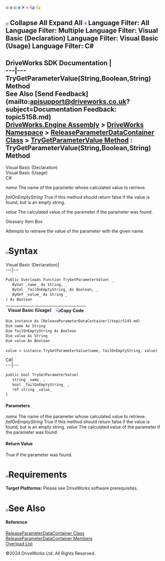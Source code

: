 ![](dotnetimages/collapse.gif) ![](dotnetimages/expand.gif) ![](dotnetimages/collapse.gif) ![](dotnetimages/expand.gif) ![](dotnetimages/drpdown.gif) ![](dotnetimages/drpdown_orange.gif) ![](dotnetimages/copycode.gif) ![](dotnetimages/copycodeHighlight.gif)

![](dotnetimages/collapse.gif) Collapse All Expand All ![](dotnetimages/drpdown.gif) Language Filter: All  Language Filter: Multiple  Language Filter: Visual Basic (Declaration) Language Filter: Visual Basic (Usage) Language Filter: C#  
---  
DriveWorks SDK Documentation  |   
---|---  
TryGetParameterValue(String,Boolean,String) Method   
See Also [Send Feedback](mailto:apisupport@driveworks.co.uk?subject=Documentation Feedback: topic5158.md)  
[DriveWorks.Engine Assembly](topic2156.md) > [DriveWorks Namespace](topic2159.md) > [ReleaseParameterDataContainer Class](topic5145.md) > [TryGetParameterValue Method](topic5156.md) : TryGetParameterValue(String,Boolean,String) Method  
---  
  
Visual Basic (Declaration)    
Visual Basic (Usage)    
C# 

_name_
    The name of the parameter whose calculated value to retrieve.

_failOnEmptyString_
    True if this method should return false if the value is found, but is an empty string.

_value_
    The calculated value of the parameter if the parameter was found.

Glossary Item Box

Attempts to retrieve the value of the parameter with the given name. 

# ![](dotnetimages/collapse.gif)Syntax

Visual Basic (Declaration)|   
---|---  
      
    
    Public Overloads Function TryGetParameterValue( _
       ByVal _name_ As String, _
       ByVal _failOnEmptyString_ As Boolean, _
       ByRef _value_ As String _
    ) As Boolean  
  
Visual Basic (Usage)| ![](dotnetimages/copycode.gif)Copy Code  
---|---  
      
    
    Dim instance As [ReleaseParameterDataContainer](topic5145.md)
    Dim name As String
    Dim failOnEmptyString As Boolean
    Dim value As String
    Dim value As Boolean
     
    value = instance.TryGetParameterValue(name, failOnEmptyString, value)  
  
C#|   
---|---  
      
    
    public bool TryGetParameterValue( 
       string _name_ ,
       bool _failOnEmptyString_ ,
       ref string _value_
    )  
  
#### Parameters

 _name_
    The name of the parameter whose calculated value to retrieve.
_failOnEmptyString_
    True if this method should return false if the value is found, but is an empty string.
_value_
    The calculated value of the parameter if the parameter was found.

#### Return Value

True if the parameter was found.

# ![](dotnetimages/collapse.gif)Requirements

**Target Platforms:** Please see DriveWorks software prerequisites.

# ![](dotnetimages/collapse.gif)See Also

#### Reference

[ReleaseParameterDataContainer Class](topic5145.md)   
[ReleaseParameterDataContainer Members](topic5146.md)   
[Overload List](topic5156.md)

©2024 DriveWorks Ltd. All Rights Reserved.
